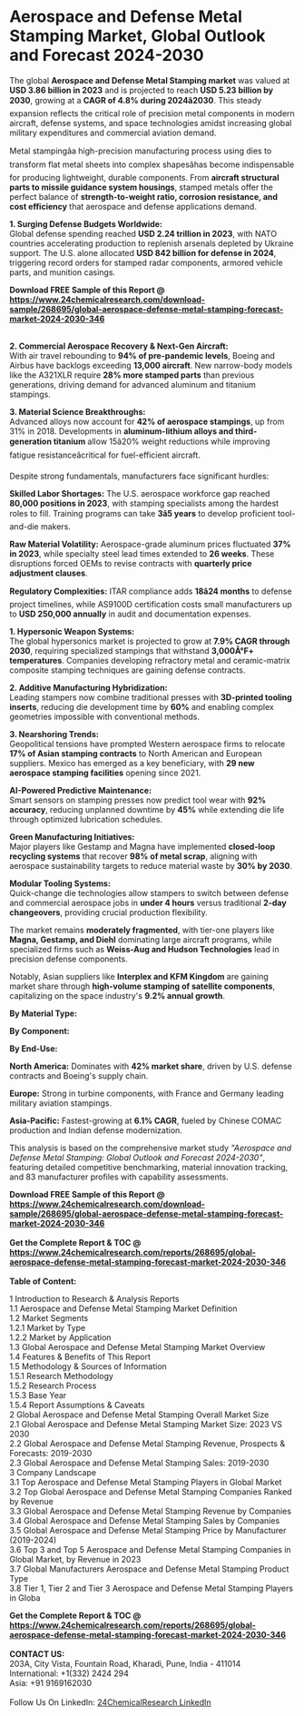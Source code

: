 <h1>Aerospace and Defense Metal Stamping Market, Global Outlook and Forecast 2024-2030</h1><p>The global <strong>Aerospace and Defense Metal Stamping market</strong> was valued at <strong>USD 3.86 billion in 2023</strong> and is projected to reach <strong>USD 5.23 billion by 2030</strong>, growing at a <strong>CAGR of 4.8% during 2024â2030</strong>. This steady expansion reflects the critical role of precision metal components in modern aircraft, defense systems, and space technologies amidst increasing global military expenditures and commercial aviation demand.</p><p>Metal stampingâa high-precision manufacturing process using dies to transform flat metal sheets into complex shapesâhas become indispensable for producing lightweight, durable components. From <strong>aircraft structural parts to missile guidance system housings</strong>, stamped metals offer the perfect balance of <strong>strength-to-weight ratio, corrosion resistance, and cost efficiency</strong> that aerospace and defense applications demand.</p><p><strong>1. Surging Defense Budgets Worldwide:</strong><br>
Global defense spending reached <strong>USD 2.24 trillion in 2023</strong>, with NATO countries accelerating production to replenish arsenals depleted by Ukraine support. The U.S. alone allocated <strong>USD 842 billion for defense in 2024</strong>, triggering record orders for stamped radar components, armored vehicle parts, and munition casings.</p><div><b>Download FREE Sample of this Report @ 
            <a href="https://www.24chemicalresearch.com/download-sample/268695/global-aerospace-defense-metal-stamping-forecast-market-2024-2030-346">
            https://www.24chemicalresearch.com/download-sample/268695/global-aerospace-defense-metal-stamping-forecast-market-2024-2030-346</a></b></div><br><p><strong>2. Commercial Aerospace Recovery &amp; Next-Gen Aircraft:</strong><br>
With air travel rebounding to <strong>94% of pre-pandemic levels</strong>, Boeing and Airbus have backlogs exceeding <strong>13,000 aircraft</strong>. New narrow-body models like the A321XLR require <strong>28% more stamped parts</strong> than previous generations, driving demand for advanced aluminum and titanium stampings.</p><p><strong>3. Material Science Breakthroughs:</strong><br>
Advanced alloys now account for <strong>42% of aerospace stampings</strong>, up from 31% in 2018. Developments in <strong>aluminum-lithium alloys and third-generation titanium</strong> allow 15â20% weight reductions while improving fatigue resistanceâcritical for fuel-efficient aircraft.</p><p>Despite strong fundamentals, manufacturers face significant hurdles:</p><p><strong>Skilled Labor Shortages:</strong> The U.S. aerospace workforce gap reached <strong>80,000 positions in 2023</strong>, with stamping specialists among the hardest roles to fill. Training programs can take <strong>3â5 years</strong> to develop proficient tool-and-die makers.</p><p><strong>Raw Material Volatility:</strong> Aerospace-grade aluminum prices fluctuated <strong>37% in 2023</strong>, while specialty steel lead times extended to <strong>26 weeks</strong>. These disruptions forced OEMs to revise contracts with <strong>quarterly price adjustment clauses</strong>.</p><p><strong>Regulatory Complexities:</strong> ITAR compliance adds <strong>18â24 months</strong> to defense project timelines, while AS9100D certification costs small manufacturers up to <strong>USD 250,000 annually</strong> in audit and documentation expenses.</p><p><strong>1. Hypersonic Weapon Systems:</strong><br>
The global hypersonics market is projected to grow at <strong>7.9% CAGR through 2030</strong>, requiring specialized stampings that withstand <strong>3,000Â°F+ temperatures</strong>. Companies developing refractory metal and ceramic-matrix composite stamping techniques are gaining defense contracts.</p><p><strong>2. Additive Manufacturing Hybridization:</strong><br>
Leading stampers now combine traditional presses with <strong>3D-printed tooling inserts</strong>, reducing die development time by <strong>60%</strong> and enabling complex geometries impossible with conventional methods.</p><p><strong>3. Nearshoring Trends:</strong><br>
Geopolitical tensions have prompted Western aerospace firms to relocate <strong>17% of Asian stamping contracts</strong> to North American and European suppliers. Mexico has emerged as a key beneficiary, with <strong>29 new aerospace stamping facilities</strong> opening since 2021.</p><p><strong>AI-Powered Predictive Maintenance:</strong><br>
	Smart sensors on stamping presses now predict tool wear with <strong>92% accuracy</strong>, reducing unplanned downtime by <strong>45%</strong> while extending die life through optimized lubrication schedules.</p><p><strong>Green Manufacturing Initiatives:</strong><br>
	Major players like Gestamp and Magna have implemented <strong>closed-loop recycling systems</strong> that recover <strong>98% of metal scrap</strong>, aligning with aerospace sustainability targets to reduce material waste by <strong>30% by 2030</strong>.</p><p><strong>Modular Tooling Systems:</strong><br>
	Quick-change die technologies allow stampers to switch between defense and commercial aerospace jobs in <strong>under 4 hours</strong> versus traditional <strong>2-day changeovers</strong>, providing crucial production flexibility.</p><p>The market remains <strong>moderately fragmented</strong>, with tier-one players like <strong>Magna, Gestamp, and Diehl</strong> dominating large aircraft programs, while specialized firms such as <strong>Weiss-Aug and Hudson Technologies</strong> lead in precision defense components.</p><p>Notably, Asian suppliers like <strong>Interplex and KFM Kingdom</strong> are gaining market share through <strong>high-volume stamping of satellite components</strong>, capitalizing on the space industry's <strong>9.2% annual growth</strong>.</p><p><strong>By Material Type:</strong></p><p><strong>By Component:</strong></p><p><strong>By End-Use:</strong></p><p><strong>North America:</strong> Dominates with <strong>42% market share</strong>, driven by U.S. defense contracts and Boeing's supply chain.</p><p><strong>Europe:</strong> Strong in turbine components, with France and Germany leading military aviation stampings.</p><p><strong>Asia-Pacific:</strong> Fastest-growing at <strong>6.1% CAGR</strong>, fueled by Chinese COMAC production and Indian defense modernization.</p><p>This analysis is based on the comprehensive market study <em>"Aerospace and Defense Metal Stamping: Global Outlook and Forecast 2024-2030"</em>, featuring detailed competitive benchmarking, material innovation tracking, and 83 manufacturer profiles with capability assessments.</p><div><b>Download FREE Sample of this Report @ 
            <a href="https://www.24chemicalresearch.com/download-sample/268695/global-aerospace-defense-metal-stamping-forecast-market-2024-2030-346">
            https://www.24chemicalresearch.com/download-sample/268695/global-aerospace-defense-metal-stamping-forecast-market-2024-2030-346</a></b></div><br><div><b>Get the Complete Report & TOC @ 
            <a href="https://www.24chemicalresearch.com/reports/268695/global-aerospace-defense-metal-stamping-forecast-market-2024-2030-346">
            https://www.24chemicalresearch.com/reports/268695/global-aerospace-defense-metal-stamping-forecast-market-2024-2030-346</a></b></div><br>
            <b>Table of Content:</b><p>1 Introduction to Research & Analysis Reports<br />
    1.1 Aerospace and Defense Metal Stamping Market Definition<br />
    1.2 Market Segments<br />
        1.2.1 Market by Type<br />
        1.2.2 Market by Application<br />
    1.3 Global Aerospace and Defense Metal Stamping Market Overview<br />
    1.4 Features & Benefits of This Report<br />
    1.5 Methodology & Sources of Information<br />
        1.5.1 Research Methodology<br />
        1.5.2 Research Process<br />
        1.5.3 Base Year<br />
        1.5.4 Report Assumptions & Caveats<br />
2 Global Aerospace and Defense Metal Stamping Overall Market Size<br />
    2.1 Global Aerospace and Defense Metal Stamping Market Size: 2023 VS 2030<br />
    2.2 Global Aerospace and Defense Metal Stamping Revenue, Prospects & Forecasts: 2019-2030<br />
    2.3 Global Aerospace and Defense Metal Stamping Sales: 2019-2030<br />
3 Company Landscape<br />
    3.1 Top Aerospace and Defense Metal Stamping Players in Global Market<br />
    3.2 Top Global Aerospace and Defense Metal Stamping Companies Ranked by Revenue<br />
    3.3 Global Aerospace and Defense Metal Stamping Revenue by Companies<br />
    3.4 Global Aerospace and Defense Metal Stamping Sales by Companies<br />
    3.5 Global Aerospace and Defense Metal Stamping Price by Manufacturer (2019-2024)<br />
    3.6 Top 3 and Top 5 Aerospace and Defense Metal Stamping Companies in Global Market, by Revenue in 2023<br />
    3.7 Global Manufacturers Aerospace and Defense Metal Stamping Product Type<br />
    3.8 Tier 1, Tier 2 and Tier 3 Aerospace and Defense Metal Stamping Players in Globa</p><div><b>Get the Complete Report & TOC @ 
            <a href="https://www.24chemicalresearch.com/reports/268695/global-aerospace-defense-metal-stamping-forecast-market-2024-2030-346">
            https://www.24chemicalresearch.com/reports/268695/global-aerospace-defense-metal-stamping-forecast-market-2024-2030-346</a></b></div><br><b>CONTACT US:</b><br>
            203A, City Vista, Fountain Road, Kharadi, Pune, India - 411014<br>
            International: +1(332) 2424 294<br>
            Asia: +91 9169162030 <br><br>
            Follow Us On LinkedIn: <a href="https://www.linkedin.com/company/24chemicalresearch/">24ChemicalResearch LinkedIn</a>